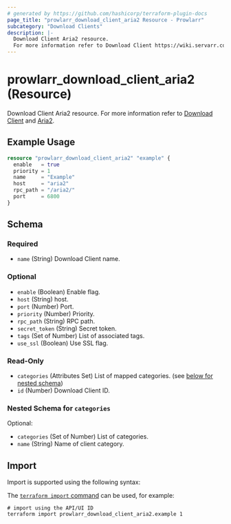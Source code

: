 ```yaml
---
# generated by https://github.com/hashicorp/terraform-plugin-docs
page_title: "prowlarr_download_client_aria2 Resource - Prowlarr"
subcategory: "Download Clients"
description: |-
  Download Client Aria2 resource.
  For more information refer to Download Client https://wiki.servarr.com/prowlarr/settings#download-clients and Aria2 https://wiki.servarr.com/prowlarr/supported#aria2.
---
```


# prowlarr_download_client_aria2 (Resource)

<!-- subcategory:Download Clients -->
Download Client Aria2 resource.
For more information refer to [Download Client](https://wiki.servarr.com/prowlarr/settings#download-clients) and [Aria2](https://wiki.servarr.com/prowlarr/supported#aria2).

## Example Usage

```terraform
resource "prowlarr_download_client_aria2" "example" {
  enable   = true
  priority = 1
  name     = "Example"
  host     = "aria2"
  rpc_path = "/aria2/"
  port     = 6800
}
```

<!-- schema generated by tfplugindocs -->
## Schema

### Required

- `name` (String) Download Client name.

### Optional

- `enable` (Boolean) Enable flag.
- `host` (String) host.
- `port` (Number) Port.
- `priority` (Number) Priority.
- `rpc_path` (String) RPC path.
- `secret_token` (String) Secret token.
- `tags` (Set of Number) List of associated tags.
- `use_ssl` (Boolean) Use SSL flag.

### Read-Only

- `categories` (Attributes Set) List of mapped categories. (see [below for nested schema](#nestedatt--categories))
- `id` (Number) Download Client ID.

<a id="nestedatt--categories"></a>
### Nested Schema for `categories`

Optional:

- `categories` (Set of Number) List of categories.
- `name` (String) Name of client category.

## Import

Import is supported using the following syntax:

The [`terraform import` command](https://developer.hashicorp.com/terraform/cli/commands/import) can be used, for example:

```shell
# import using the API/UI ID
terraform import prowlarr_download_client_aria2.example 1
```
